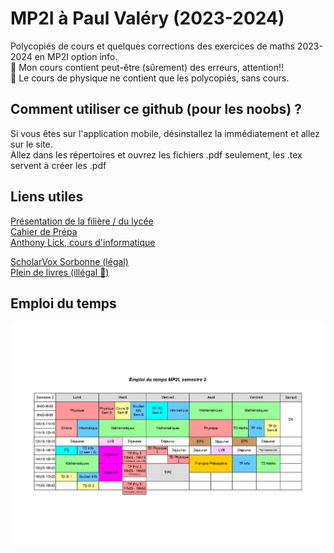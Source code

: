 
# MP2I à Paul Valéry (2023-2024)
Polycopiés de cours et quelques corrections des exercices de maths 2023-2024 en MP2I option info.\
🚨 Mon cours contient peut-être (sûrement) des erreurs, attention!!\
🚨 Le cours de physique ne contient que les polycopiés, sans cours.

## Comment utiliser ce github (pour les noobs) ?
Si vous êtes sur l'application mobile, désinstallez la immédiatement et allez sur le site.\
Allez dans les répertoires et ouvrez les fichiers .pdf seulement, les .tex servent à créer les .pdf

## Liens utiles

[Présentation de la filière / du lycée](https://mp2i.cpge-pv.fr/)\
[Cahier de Prépa](https://cahier-de-prepa.fr/mp2i-pv/)\
[Anthony Lick, cours d'informatique](https://anthonylick.com/)

[ScholarVox Sorbonne (légal)](https://univ-scholarvox-com.accesdistant.sorbonne-universite.fr/)\
[Plein de livres (illégal 👮)](https://fr.annas-archive.org/)

## Emploi du temps

![Emploi du temps](EDT.jpg)
